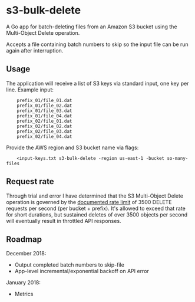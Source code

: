 s3-bulk-delete
==============

A Go app for batch-deleting files from an Amazon S3 bucket using the Multi-Object Delete operation.

Accepts a file containing batch numbers to skip so the input file can be run again after interruption.

Usage
-----

The application will receive a list of S3 keys via standard input, one key per line. Example input:

		prefix_01/file_01.dat
		prefix_01/file_02.dat
		prefix_01/file_03.dat
		prefix_01/file_04.dat
		prefix_02/file_01.dat
		prefix_02/file_02.dat
		prefix_02/file_03.dat
		prefix_02/file_04.dat

Provide the AWS region and S3 bucket name via flags:

		<input-keys.txt s3-bulk-delete -region us-east-1 -bucket so-many-files

Request rate
------------

Through trial and error I have determined that the S3 Multi-Object Delete operation is governed by the [documented rate limit](https://docs.aws.amazon.com/AmazonS3/latest/dev/request-rate-perf-considerations.html) of 3500 DELETE requests per second (per bucket + prefix). It's allowed to exceed that rate for short durations, but sustained deletes of over 3500 objects per second will eventually result in throttled API responses.

Roadmap
-------

December 2018:

* Output completed batch numbers to skip-file
* App-level incremental/exponential backoff on API error

January 2018:

* Metrics
